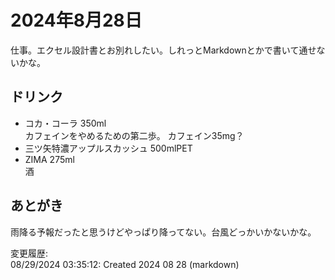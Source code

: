 # 2024年8月28日

仕事。エクセル設計書とお別れしたい。しれっとMarkdownとかで書いて通せないかな。

## ドリンク

- コカ・コーラ 350ml  
カフェインをやめるための第二歩。
カフェイン35mg？
- 三ツ矢特濃アップルスカッシュ 500mlPET
- ZIMA 275ml  
酒

## あとがき

雨降る予報だったと思うけどやっぱり降ってない。台風どっかいかないかな。

変更履歴:  
08/29/2024 03:35:12: Created 2024 08 28 (markdown)  
